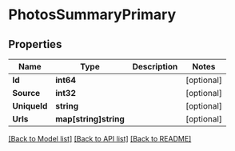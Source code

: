 # PhotosSummaryPrimary

## Properties

Name | Type | Description | Notes
------------ | ------------- | ------------- | -------------
**Id** | **int64** |  | [optional] 
**Source** | **int32** |  | [optional] 
**UniqueId** | **string** |  | [optional] 
**Urls** | **map[string]string** |  | [optional] 

[[Back to Model list]](../README.md#documentation-for-models) [[Back to API list]](../README.md#documentation-for-api-endpoints) [[Back to README]](../README.md)


